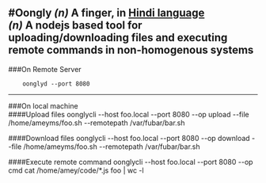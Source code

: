 #Oongly
_(n)_ A finger, in [Hindi language](http://en.wikipedia.org/wiki/Hindi)  
_(n)_ A nodejs based tool for uploading/downloading files and executing remote commands in non-homogenous systems  
 ---

###On Remote Server  

 		oonglyd --port 8080

---    
    

###On local machine   
####Upload files
 		oonglycli --host foo.local --port 8080 --op upload --file /home/ameyms/foo.sh --remotepath /var/fubar/bar.sh
   
    


####Download files
 		oonglycli --host foo.local --port 8080 --op download --file /home/ameyms/foo.sh --remotepath /var/fubar/bar.sh
   
    

####Execute remote command
 		oonglycli --host foo.local --port 8080 --op cmd cat /home/amey/code/*.js foo | wc -l
   
    
